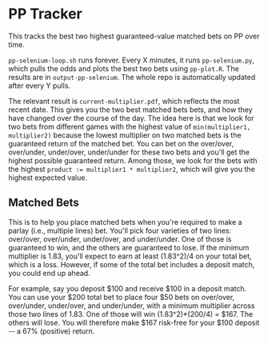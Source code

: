 # PP Tracker

This tracks the best two highest guaranteed-value matched bets on PP over time. 

`pp-selenium-loop.sh` runs forever. Every X minutes, it runs `pp-selenium.py`, which pulls the odds and plots the best two bets using `pp-plot.R`. The results are in `output-pp-selenium`. The whole repo is automatically updated after every Y pulls.

The relevant result is `current-multiplier.pdf`, which reflects the most recent date. This gives you the two best matched bets bets, and how they have changed over the course of the day. The idea here is that we look for two bets from different games with the highest value of `min(multiplier1, multiplier2)` because the lowest multiplier on two matched bets is the guaranteed return of the matched bet. You can bet on the over/over, over/under, under/over, under/under for these two bets and you'll get the highest possible guaranteed return. Among those, we look for the bets with the highest `product := multiplier1 * multiplier2`, which will give you the highest expected value. 

## Matched Bets

This is to help you place matched bets when you're required to make a parlay (i.e., multiple lines) bet. You'll pick four varieties of two lines: over/over, over/under, under/over, and under/under. One of those is guaranteed to win, and the others are guaranteed to lose. If the minimum multiplier is 1.83, you'll expect to earn at least (1.83^2)/4 on your total bet, which is a loss. However, if some of the total bet includes a deposit match, you could end up ahead.

For example, say you deposit $100 and receive $100 in a deposit match. You can use your $200 total bet to place four $50 bets on over/over, over/under, under/over, and under/under, with a minimum multiplier across those two lines of 1.83. One of those will win (1.83^2)*(200/4) = $167. The others will lose. You will therefore make $167 risk-free for your $100 deposit -- a 67% (positive) return.